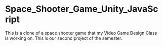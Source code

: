 # Space_Shooter_Game_Unity_JavaScript
This is a clone of a space shooter game that my Video Game Design Class is working on. This is our second project of the semester.
